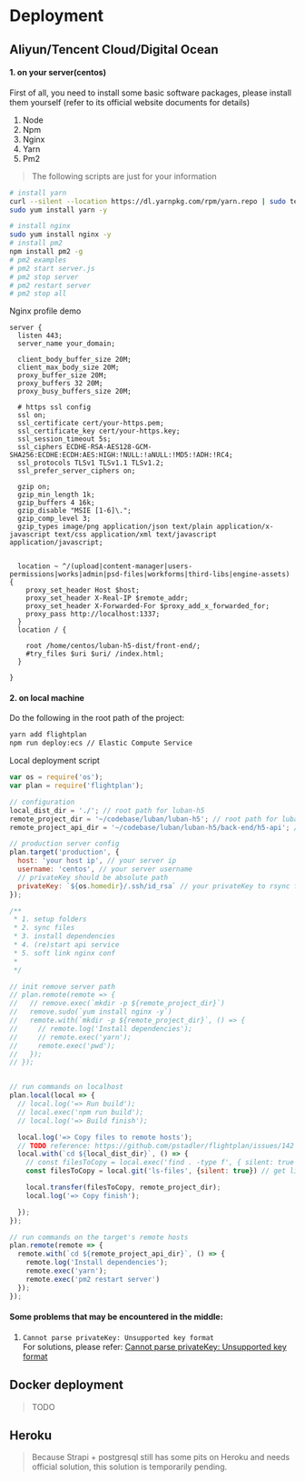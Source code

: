 # Deployment


## Aliyun/Tencent Cloud/Digital Ocean

#### 1. on your server(centos)
First of all, you need to install some basic software packages, please install them yourself (refer to its official website documents for details)

1. Node
1. Npm
1. Nginx
1. Yarn
1. Pm2

> The following scripts are just for your information


```bash
# install yarn
curl --silent --location https://dl.yarnpkg.com/rpm/yarn.repo | sudo tee /etc/yum.repos.d/yarn.repo
sudo yum install yarn -y

# install nginx
sudo yum install nginx -y
# install pm2
npm install pm2 -g
# pm2 examples
# pm2 start server.js
# pm2 stop server
# pm2 restart server
# pm2 stop all

```

Nginx profile demo

```nginx
server {
  listen 443;
  server_name your_domain;

  client_body_buffer_size 20M;
  client_max_body_size 20M;
  proxy_buffer_size 20M;
  proxy_buffers 32 20M;
  proxy_busy_buffers_size 20M;

  # https ssl config
  ssl on;
  ssl_certificate cert/your-https.pem;
  ssl_certificate_key cert/your-https.key;
  ssl_session_timeout 5s;
  ssl_ciphers ECDHE-RSA-AES128-GCM-SHA256:ECDHE:ECDH:AES:HIGH:!NULL:!aNULL:!MD5:!ADH:!RC4;
  ssl_protocols TLSv1 TLSv1.1 TLSv1.2;
  ssl_prefer_server_ciphers on;

  gzip on;
  gzip_min_length 1k;
  gzip_buffers 4 16k;
  gzip_disable "MSIE [1-6]\.";
  gzip_comp_level 3;
  gzip_types image/png application/json text/plain application/x-javascript text/css application/xml text/javascript application/javascript;


  location ~ ^/(upload|content-manager|users-permissions|works|admin|psd-files|workforms|third-libs|engine-assets) {
    proxy_set_header Host $host;
    proxy_set_header X-Real-IP $remote_addr;
    proxy_set_header X-Forwarded-For $proxy_add_x_forwarded_for;
    proxy_pass http://localhost:1337;
  }
  location / {

    root /home/centos/luban-h5-dist/front-end/;
    #try_files $uri $uri/ /index.html;
  }

}
```

#### 2. on local machine
Do the following in the root path of the project:

```bash
yarn add flightplan
npm run deploy:ecs // Elastic Compute Service
```

Local deployment script

```javascript
var os = require('os');
var plan = require('flightplan');

// configuration
local_dist_dir = './'; // root path for luban-h5
remote_project_dir = '~/codebase/luban/luban-h5'; // root path for luban-h5 on server
remote_project_api_dir = '~/codebase/luban/luban-h5/back-end/h5-api'; // api root path for luban-h5 on server

// production server config
plan.target('production', {
  host: 'your host ip', // your server ip
  username: 'centos', // your server username
  // privateKey should be absolute path
  privateKey: `${os.homedir}/.ssh/id_rsa` // your privateKey to rsync files
});

/**
 * 1. setup folders
 * 2. sync files
 * 3. install dependencies
 * 4. (re)start api service
 * 5. soft link nginx conf
 *
 */

// init remove server path
// plan.remote(remote => {
//   // remove.exec(`mkdir -p ${remote_project_dir}`)
//   remove.sudo(`yum install nginx -y`)
//   remote.with(`mkdir -p ${remote_project_dir}`, () => {
//     // remote.log('Install dependencies');
//     // remote.exec('yarn');
//     remote.exec('pwd');
//   });
// });


// run commands on localhost
plan.local(local => {
  // local.log('=> Run build');
  // local.exec('npm run build');
  // local.log('=> Build finish');

  local.log('=> Copy files to remote hosts');
  // TODO reference: https://github.com/pstadler/flightplan/issues/142
  local.with(`cd ${local_dist_dir}`, () => {
    // const filesToCopy = local.exec('find . -type f', { silent: true })
    const filesToCopy = local.git('ls-files', {silent: true}) // get list of files under version control

    local.transfer(filesToCopy, remote_project_dir);
    local.log('=> Copy finish');

  });
});

// run commands on the target's remote hosts
plan.remote(remote => {
  remote.with(`cd ${remote_project_api_dir}`, () => {
    remote.log('Install dependencies');
    remote.exec('yarn');
    remote.exec('pm2 restart server')
  });
});
```

#### Some problems that may be encountered in the middle:

1. `Cannot parse privateKey: Unsupported key format` <br />For solutions, please refer: [Cannot parse privateKey: Unsupported key format](https://stackoverflow.com/questions/53400628/cannot-parse-privatekey-unsupported-key-format)



## Docker deployment
> TODO



## Heroku
> Because Strapi + postgresql still has some pits on Heroku and needs official solution, this solution is temporarily pending.

